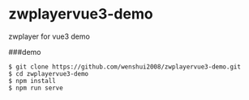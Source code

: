 # zwplayervue3-demo
zwplayer for vue3 demo

###demo
```
$ git clone https://github.com/wenshui2008/zwplayervue3-demo.git
$ cd zwplayervue3-demo
$ npm install
$ npm run serve
```
